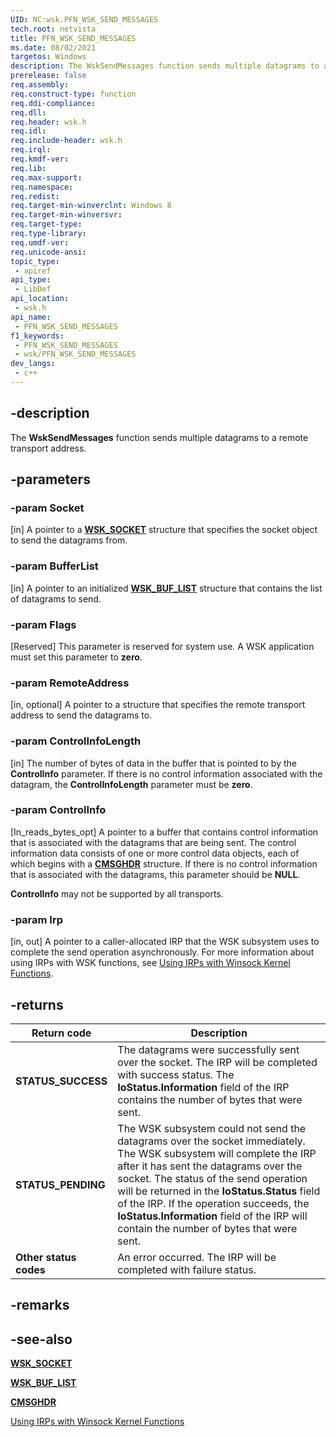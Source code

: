 ```yaml
---
UID: NC:wsk.PFN_WSK_SEND_MESSAGES
tech.root: netvista
title: PFN_WSK_SEND_MESSAGES
ms.date: 08/02/2021
targetos: Windows
description: The WskSendMessages function sends multiple datagrams to a remote transport address.
prerelease: false
req.assembly: 
req.construct-type: function
req.ddi-compliance: 
req.dll: 
req.header: wsk.h
req.idl: 
req.include-header: wsk.h
req.irql: 
req.kmdf-ver: 
req.lib: 
req.max-support: 
req.namespace: 
req.redist: 
req.target-min-winverclnt: Windows 8
req.target-min-winversvr: 
req.target-type: 
req.type-library: 
req.umdf-ver: 
req.unicode-ansi: 
topic_type:
 - apiref
api_type:
 - LibDef
api_location:
 - wsk.h
api_name:
 - PFN_WSK_SEND_MESSAGES
f1_keywords:
 - PFN_WSK_SEND_MESSAGES
 - wsk/PFN_WSK_SEND_MESSAGES
dev_langs:
 - c++
---
```


## -description

The **WskSendMessages** function sends multiple datagrams to a remote transport address.

## -parameters

### -param Socket

[in] A pointer to a [**WSK_SOCKET**](ns-wsk-_wsk_socket.md) structure that specifies the socket
object to send the datagrams from.

### -param BufferList

[in] A pointer to an initialized [**WSK_BUF_LIST**](ns-wsk-wsk_buf_list.md) structure that contains the list of datagrams to send.

### -param Flags

[Reserved] This parameter is reserved for system use. A WSK application must set this parameter to **zero**.

### -param RemoteAddress

[in, optional]
A pointer to a structure that specifies the remote transport address to send the datagrams to. 

### -param ControlInfoLength

[in] The number of bytes of data in the buffer that is pointed to by the **ControlInfo** parameter. If there is no control information associated with the datagram, the **ControlInfoLength** parameter must be **zero**.


### -param ControlInfo

[In_reads_bytes_opt]
A pointer to a buffer that contains control information that is associated with the datagrams that
are being sent. The control information data consists of one or more control data objects, each of which begins with a [**CMSGHDR**](/windows/win32/api/ws2def/ns-ws2def-wsacmsghdr) structure. If there is no control information that is associated with the datagrams, this parameter should be <b>NULL</b>.

**ControlInfo** may not be supported by all transports.

### -param Irp

[in, out]
A pointer to a caller-allocated IRP that the WSK subsystem uses to complete the send operation asynchronously. For more information about using IRPs with WSK functions, see [Using IRPs with Winsock
Kernel Functions](/windows-hardware/drivers/network/using-irps-with-winsock-kernel-functions).


## -returns


|Return code|Description|
|--- |--- |
|**STATUS_SUCCESS**|The datagrams were successfully sent over the socket. The IRP will be completed with success status. The **IoStatus.Information** field of the IRP contains the number of bytes that were sent.|
|**STATUS_PENDING**|The WSK subsystem could not send the datagrams over the socket immediately. The WSK subsystem will complete the IRP after it has sent the datagrams over the socket. The status of the send operation will be returned in the **IoStatus.Status** field of the IRP. If the operation succeeds, the **IoStatus.Information** field of the IRP will contain the number of bytes that were sent.|
|**Other status codes**|An error occurred. The IRP will be completed with failure status.|

## -remarks

## -see-also

[**WSK_SOCKET**](ns-wsk-_wsk_socket.md)

[**WSK_BUF_LIST**](ns-wsk-wsk_buf_list.md)

[**CMSGHDR**](/windows/win32/api/ws2def/ns-ws2def-wsacmsghdr)

[Using IRPs with Winsock
Kernel Functions](/windows-hardware/drivers/network/using-irps-with-winsock-kernel-functions)